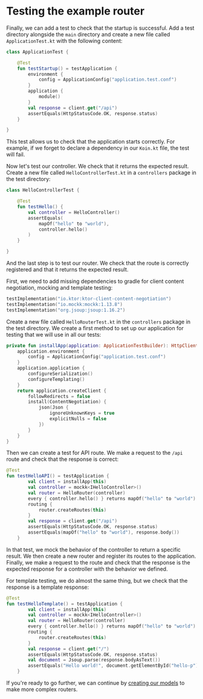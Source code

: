 # Testing the example router

Finally, we can add a test to check that the startup is successful. Add a test directory alongside the `main` directory
and create a new file called `ApplicationTest.kt` with the following content:

```kotlin
class ApplicationTest {

    @Test
    fun testStartup() = testApplication {
        environment {
            config = ApplicationConfig("application.test.conf")
        }
        application {
            module()
        }
        val response = client.get("/api")
        assertEquals(HttpStatusCode.OK, response.status)
    }

}
```

This test allows us to check that the application starts correctly. For example, if we forget to declare a dependency in
our `Koin.kt` file, the test will fail.

Now let's test our controller. We check that it returns the expected result. Create a new file
called `HelloControllerTest.kt` in a `controllers` package in the test directory:

```kotlin
class HelloControllerTest {

    @Test
    fun testHello() {
        val controller = HelloController()
        assertEquals(
            mapOf("hello" to "world"),
            controller.hello()
        )
    }

}
```

And the last step is to test our router. We check that the route is correctly registered and that it returns the
expected result.

First, we need to add missing dependencies to gradle for client content negotiation, mocking and template testing:

```kotlin
testImplementation("io.ktor:ktor-client-content-negotiation")
testImplementation("io.mockk:mockk:1.13.8")
testImplementation("org.jsoup:jsoup:1.16.2")
```

Create a new file called `HelloRouterTest.kt` in the `controllers` package in the test directory. We create a first
method to set up our application for testing that we will use in all our tests:

```kotlin
private fun installApp(application: ApplicationTestBuilder): HttpClient {
    application.environment {
        config = ApplicationConfig("application.test.conf")
    }
    application.application {
        configureSerialization()
        configureTemplating()
    }
    return application.createClient {
        followRedirects = false
        install(ContentNegotiation) {
            json(Json {
                ignoreUnknownKeys = true
                explicitNulls = false
            })
        }
    }
}
```

Then we can create a test for API route. We make a request to the `/api` route and check that the response is correct:

```kotlin
@Test
fun testHelloAPI() = testApplication {
        val client = installApp(this)
        val controller = mockk<IHelloController>()
        val router = HelloRouter(controller)
        every { controller.hello() } returns mapOf("hello" to "world")
        routing {
            router.createRoutes(this)
        }
        val response = client.get("/api")
        assertEquals(HttpStatusCode.OK, response.status)
        assertEquals(mapOf("hello" to "world"), response.body())
    }
```

In that test, we mock the behavior of the controller to return a specific result. We then create a new router and
register its routes to the application. Finally, we make a request to the route and check that the response is the
expected response for a controller with the behavior we defined.

For template testing, we do almost the same thing, but we check that the response is a template response:

```kotlin
@Test
fun testHelloTemplate() = testApplication {
        val client = installApp(this)
        val controller = mockk<IHelloController>()
        val router = HelloRouter(controller)
        every { controller.hello() } returns mapOf("hello" to "world")
        routing {
            router.createRoutes(this)
        }
        val response = client.get("/")
        assertEquals(HttpStatusCode.OK, response.status)
        val document = Jsoup.parse(response.bodyAsText())
        assertEquals("Hello world!", document.getElementById("hello-p")?.text())
    }
```

If you're ready to go further, we can continue by [creating our models](../models/create-a-model.md) to make more
complex routers.

